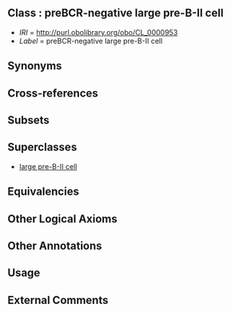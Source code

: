 
## Class : preBCR-negative large pre-B-II cell

 * *IRI* = http://purl.obolibrary.org/obo/CL_0000953
 * *Label* = preBCR-negative large pre-B-II cell

## Synonyms


## Cross-references


## Subsets


## Superclasses

 * [large pre-B-II cell](../../CL/57/CL_0000957.md)

## Equivalencies


## Other Logical Axioms


## Other Annotations


## Usage


## External Comments

